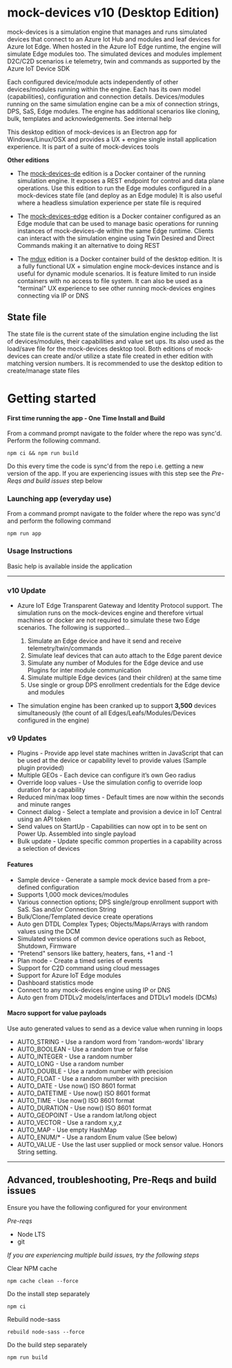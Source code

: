 # mock-devices v10 (Desktop Edition)
mock-devices is a simulation engine that manages and runs simulated devices that connect to an Azure Iot Hub and modules and leaf devices for Azure Iot Edge. When hosted in the Azure IoT Edge runtime, the engine will simulate Edge modules too. The simulated devices and modules implement D2C/C2D scenarios i.e telemetry, twin and commands as supported by the Azure IoT Device SDK

Each configured device/module acts independently of other devices/modules running within the engine. Each has its own model (capabilities), configuration and connection details. Devices/modules running on the same simulation engine can be a mix of connection strings, DPS, SaS, Edge modules. The engine has additional scenarios like cloning, bulk, templates and acknowledgements. See internal help

This desktop edition of mock-devices is an Electron app for Windows/Linux/OSX and provides a UX + engine single install application experience. It is part of a suite of mock-devices tools

**Other editions**
- The [mock-devices-de](http://github.com/codetunez/mock-devices-de) edition is a Docker container of the running simulation engine. It exposes a REST endpoint for control and data plane operations. Use this edition to run the Edge modules configured in a mock-devices state file (and deploy as an Edge module) It is also useful where a headless simulation experience per state file is required

- The [mock-devices-edge](http://github.com/codetunez/mock-devices-edge) edition is a Docker container configured as an Edge module that can be used to manage basic operations for running instances of mock-devices-de within the same Edge runtime. Clients can interact with the simulation engine using Twin Desired and Direct Commands making it an alternative to doing REST

- The [mdux](https://hub.docker.com/r/codetunez/mdux) edition is a Docker container build of the desktop edition. It is a fully functional UX + simulation engine mock-devices instance and is useful for dynamic module scenarios. It is feature limited to run inside containers with no access to file system. It can also be used as a "terminal" UX experience to see other running mock-devices engines connecting via IP or DNS

## State file
The state file is the current state of the simulation engine including the list of devices/modules, their capabilities and value set ups. Its also used as the load/save file for the mock-devices desktop tool. Both editions of mock-devices can create and/or utilize a state file created in ether edition with matching version numbers. It is recommended to use the desktop edition to create/manage state files

# Getting started

#### First time running the app - One Time Install and Build
From a command prompt navigate to the folder where the repo was sync'd. Perform the following command.

```
npm ci && npm run build
```

Do this every time the code is sync'd from the repo i.e. getting a new version of the app. If you are experiencing issues with this step see the _Pre-Reqs and build issues_ step below

### Launching app (everyday use)
From a command prompt navigate to the folder where the repo was sync'd and perform the following command

```
npm run app
````

### Usage Instructions

Basic help is available inside the application

---

### v10 Update
- Azure IoT Edge Transparent Gateway and Identity Protocol support. The simulation runs on the mock-devices engine and therefore virtual machines or docker are not required to simulate these two Edge scenarios. The following is supported...

  1. Simulate an Edge device and have it send and receive telemetry/twin/commands 
  2. Simulate leaf devices that can auto attach to the Edge parent device
  2. Simulate any number of Modules for the Edge device and use Plugins for inter module communication
  4. Simulate multiple Edge devices (and their children) at the same time
  5. Use single or group DPS enrollment credentials for the Edge device and modules

- The simulation engine has been cranked up to support __3,500__ devices simultaneously (the count of all Edges/Leafs/Modules/Devices configured in the engine)

### v9 Updates
- Plugins - Provide app level state machines written in JavaScript that can be used at the device or capability level to provide values (Sample plugin provided)
- Multiple GEOs - Each device can configure it’s own Geo radius
- Override loop values - Use the simulation config to override loop duration for a capability
- Reduced min/max loop times - Default times are now within the seconds and minute ranges
- Connect dialog - Select a template and provision a device in IoT Central using an API token
- Send values on StartUp - Capabilities can now opt in to be sent on Power Up. Assembled into single payload
- Bulk update - Update specific common properties in a capability across a selection of devices

#### Features
- Sample device - Generate a sample mock device based from a pre-defined configuration
- Supports 1,000 mock devices/modules
- Various connection options; DPS single/group enrollment support with SaS. Sas and/or Connection String
- Bulk/Clone/Templated device create operations
- Auto gen DTDL Complex Types; Objects/Maps/Arrays with random values using the DCM
- Simulated versions of common device operations such as Reboot, Shutdown, Firmware
- "Pretend" sensors like battery, heaters, fans, +1 and -1
- Plan mode - Create a timed series of events
- Support for C2D command using cloud messages 
- Support for Azure IoT Edge modules
- Dashboard statistics mode
- Connect to any mock-devices engine using IP or DNS
- Auto gen from DTDLv2 models/interfaces and DTDLv1 models (DCMs)

#### Macro support for value payloads
Use auto generated values to send as a device value when running in loops

- AUTO_STRING - Use a random word from 'random-words' library
- AUTO_BOOLEAN - Use a random true or false
- AUTO_INTEGER - Use a random number
- AUTO_LONG - Use a random number
- AUTO_DOUBLE - Use a random number with precision
- AUTO_FLOAT - Use a random number with precision
- AUTO_DATE - Use now() ISO 8601 format
- AUTO_DATETIME - Use now() ISO 8601 format
- AUTO_TIME - Use now() ISO 8601 format
- AUTO_DURATION - Use now() ISO 8601 format
- AUTO_GEOPOINT - Use a random lat/long object
- AUTO_VECTOR - Use a random x,y,z
- AUTO_MAP - Use empty HashMap
- AUTO_ENUM/* - Use a random Enum value (See below)
- AUTO_VALUE - Use the last user supplied or mock sensor value. Honors String setting.

--- 
## Advanced, troubleshooting, Pre-Reqs and build issues
Ensure you have the following configured for your environment

*Pre-reqs*
- Node LTS
- git

*If you are experiencing multiple build issues, try the following steps*

Clear NPM cache
```
npm cache clean --force
```

Do the install step separately
```
npm ci
```

Rebuild node-sass
```
rebuild node-sass --force
```

Do the build step separately
```
npm run build
```
